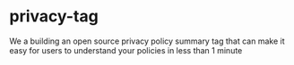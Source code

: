 # privacy-tag
We a building an open source privacy policy summary tag that can make it easy for users to understand your policies in less than 1 minute
